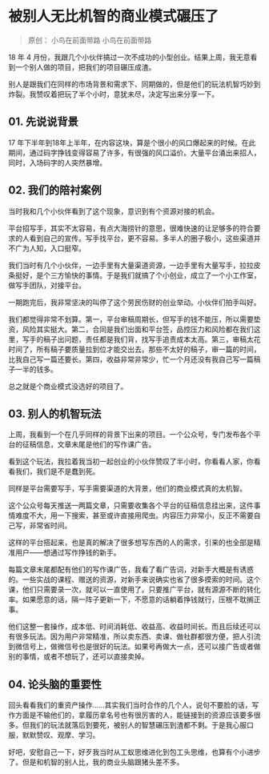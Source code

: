 # 被别人无比机智的商业模式碾压了
> 原创： 小鸟在前面带路  小鸟在前面带路

18 年 4 月份，我跟几个小伙伴搞过一次不成功的小型创业。结果上周，我无意看到一个别人做的项目，把我们的项目碾压成渣。

别人是跟我们在同样的市场背景和需求下、同期做的，但是他们的玩法机智巧妙到炸裂。我赞叹着把玩了半个小时，意犹未尽，决定写出来分享一下。

## 01. 先说说背景

17 年下半年到18年上半年，在内容这块，算是个很小的风口爆起来的时候。在此期间，通过码字挣钱变得容易了许多，有很强的风口溢价。大量平台涌出来招人，同时，入场码字的人突然暴增。

## 02. 我们的陪衬案例

当时我和几个小伙伴看到了这个现象，意识到有个资源对接的机会。

平台招写手，其实不太容易，有点大海捞针的意思，很难快速的让足够多的符合要求的人看到自己的宣传。写手找平台，更不容易。多半人的圈子极小，这些渠道并不广为人知，入口挺窄。

我们当时有几个小伙伴，一边手里有大量渠道资源，一边手里有大量写手，拉拉皮条挺好，是个三方愉快的事情。于是我们就搞了个小创业，成立了一个小工作室，做写手团队，对接平台。

一期跑完后，我非常坚决的叫停了这个劳民伤财的创业举动。小伙伴们拍手叫好。

我们都觉得非常不划算。第一，平台审稿周期长，但写手的钱不能压，所以需要垫资，风险其实挺大。第二，合同是我们出面和平台签，品控压力和风险都在我们这里，写手的稿子出问题，责任都是我们背，找写手追责成本太高。第三，审稿太花时间了，所有稿子要质量拉到位才能交出去。那些不太好的稿子，审一篇的时间，比我自己写一篇还要长。第四，收益非常非常少，忙一个月还没有我自己写一篇稿子一半的钱多。

总之就是个商业模式没选好的项目了。

## 03. 别人的机智玩法

上周，我看到一个在几乎同样的背景下出来的项目。一个公众号，专门发布各个平台的征稿信息，文章末尾是他们的写作课广告。

看到这个玩法，我拉着我当初一起创业的小伙伴赞叹了半小时，你看看人家，你看看我们，我们是不是蠢到死。

同样是平台需要写手，写手需要渠道的大背景，他们的商业模式真的太机智。

这个公众号每天推送一两篇文章，只需要收集各个平台的征稿信息挂出来，这件事情难度不大，用一下搜索，甚至或许直接用爬虫。内容压力非常小，反正不需要自己写，非常省时间。

这样的平台搭起来，也是真的解决了很多想写东西的人的需求，引来的也全部是精准用户——想通过写作挣钱的新手。

每篇文章末尾都配有他们的写作课广告，我看了看广告词，对新手大概是有诱惑的。一些实战的课程、赠送的资源，对新手来说确实也省了很多摸索的时间。这个课，他们只需要录一次，就可以一直使用了。只要推广平台，就有源源不断的转化率。如果愿意的话，隔一阵子更新一下，不愿意的话躺着挣钱就行，压根不耽搁正事。

他们这整一套操作，成本低、时间消耗低、收益高、收益时间长。而且后续还可以有很多玩法。因为用户非常精准，所以卖东西、卖课、做社群都很方便，把人引流到微信号上，做微信号也是很好的玩法。如果号再做大一点，还可以接广告或者做别的事情，或者不想玩了，还可以直接卖掉。

## 04. 论头脑的重要性

回头看看我们的重资产操作……其实我们当时合作的几个人，说句不要脸的话，写作方面是不输他们的，拿履历拿名号也有很厉害的人，能链接到的资源应该要多很多。但我们的玩法就落后到要死，被别人的智慧碾压到渣都不剩。于是我心服口服，默默赞叹、观摩、学习。

好吧，安慰自己一下，好歹我当时从工蚁思维进化到包工头思维，也算有个小进步了。但是和机智的别人比，我的商业头脑跟猪头差不多。

